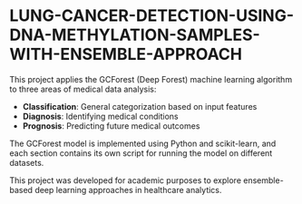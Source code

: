 # LUNG-CANCER-DETECTION-USING-DNA-METHYLATION-SAMPLES-WITH-ENSEMBLE-APPROACH

This project applies the GCForest (Deep Forest) machine learning algorithm to three areas of medical data analysis:

- **Classification**: General categorization based on input features
- **Diagnosis**: Identifying medical conditions
- **Prognosis**: Predicting future medical outcomes

The GCForest model is implemented using Python and scikit-learn, and each section contains its own script for running the model on different datasets.

This project was developed for academic purposes to explore ensemble-based deep learning approaches in healthcare analytics.
